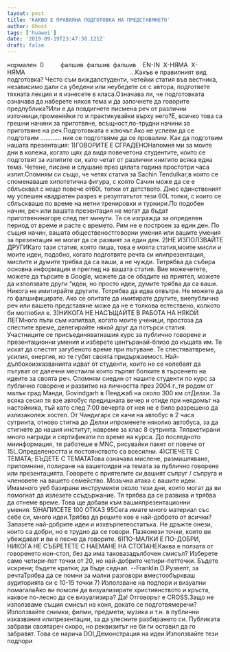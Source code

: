 ```yaml
---
layout: post
title: 'КАКВО Е ПРАВИЛНА ПОДГОТОВКА НА ПРЕДСТАВЯНЕТО'
author: Ghost
tags: ['huawei']
date: '2019-09-19T23:47:38.121Z'
draft: false
---
```


нормален  0          фалшив  фалшив  фалшив    EN-IN  X-НЯМА  X-НЯМА                                                              ...Какъв е правилният вид подготовка? Често съм виждалстуденти, четейки статия във вестника, независимо дали са убедени или неубедете се с автора, подгответе тяхната лекция и я изнесете в класа.Означава ли, че подготовката означава да наберете някоя тема и да започнете да говорите предпублика?Или е да повдигнете писмена реч от различни източници,променяйки го и практикувайки върху него?Е, всичко това са грешни начини за приготвяне, всъщност,по-трудни начини за приготвяне на реч.Подготовката е ключът.Ако не успеем да се подготвим ............ ние се подготвяме да се провалим. Как да подготвим нашата презентация: 1)ГОВОРИТЕ Е СГРАДЕНОНапомня ми за моите дни в колежа, когато щях да видя повечетона студентите, които се подготвят за изпитите си, като четат от различни книгипо всяка една тема. Четене, писане и слушане през цялата година простотри часа изпит.Спомням си също, че четях статия за Sachin Tendulkar,в която се споменаваше хипотетична фигура, с която Сачин може да се е сблъсквал с нещо повече от60L топки от детството. Днес единственият му успешен квадратен разрез е резултатътот тези 60L топки, с които се сблъскваше по време на нетни тренировки и турнири.По подобен начин, реч или вашата презентация не могат да бъдат приготвенинагоре след пет минути. Тя се изгражда за определен период от време и расте с времето. Рим не е построен за един ден. По същия начин, вашата общественостговорни умения или вашите умения за презентация не могат да се развият за един ден. 2)НЕ ИЗПОЛЗВАЙТЕ ДРУГИКато тази статия, която пиша, това е моята статия,моите мисли и моите идеи, подобно, когато подготвяте речта си илипрезентация, мислите и думите трябва да са ваши, а не чужди. Титрябва да събира основна информация и преглед на вашата статия. Вие можечетете, можете да търсите в Google, можете да се обадите на приятел, можете да използвате други “идеи, но просто идеи, думите трябва да са ваши. Никога не имитирайте другите. Тотрябва да идва отвътре. Не можете да го фалшифицирате. Ако се опитате да имитирате другите, виепублична реч или вашето представяне може да не е толкова естествено, колкото би моглобил е. 3)НИКОГА НЕ НАСЪЩАЙТЕ В РАБОТА НА НЯКОЙ ЛЕГМного пъти съм изпитвал, когато моите ученици, простоза да спестите време, делегирайте някой друг да потърси статия. Участниците се присъединяватнашия курс за публично говорене и презентационни умения и изберете центъранай-близо до къщата им. Те искат да спестят загубеното време при пътуване. Те спестяватвреме, усилия, енергия, но те губят своята придържаемост. Най-дълбокоизказванията идват от студенти, които не се колебаят да пътуват от далечни местаили които търпят болките в търсенето на идеите за своята реч. Спомням сиедин от нашите студенти по курс за публично говорене и развитие на личността през 2004 г.,тя родом от малък град Манди, Govindgarh в Пенджаб на около 300 км отДелхи. За всяка сесия тя взе автобус предишната вечер и отиде при неядомът на настойника, тъй като след 7:00 вечерта от нея не е било разрешено да излизаколеж хостел. От Чандигарх се качи на автобус в 2 часа сутринта, отново стигна до Делхи ипроменете няколко автобуса, за да стигнете до нашия институт, навреме за клас 8 сутринта. Тяпакетирани много награди и сертификати по време на курса. До последното миинформация, тя работеше в MNC, рисувайки пакет от повече от 15L.Определеността и постоянството са всесилни. 4)СПЕЧЕТЕ С ТЕМАТА; БЪДЕТЕ С ТЕМАТАТова означава мислене, размишляване, припомняне, полиране на вашетоидеи на темата за публично говорене или презентацията. Говорете с приятелите си,вашият съпруг / съпруга и членовете на вашето семейство. Мозъчна атака с вашите идеи. Имамного уеб базирани инструменти около тези дни, които могат да ви помогнат да излезете ссъдържание. Тя трябва да се развива и трябва да отнеме време. Това ще добави към вашияпрезентационни умения. 5)НАПИСЕТЕ 100 ОТКАЗ 95Сега имате много материал със себе си, много идеи.Трябва да решите кое е най-доброто от всички? Запазете най-добрите идеи и изхвърлетеостатъка. Не дръжте онези, които са добри, но е трудно да се говори. Пазяонези точки, които ви убеждават и ви е лесно да говорите. 6)ПО-МАЛКИ Е ПО-ДОБРИ, НИКОГА НЕ СЪБРЕТЕТЕ С НАЕМАНЕ НА СТОПАНЕКаква е ползата от говоренето нон-стоп, без да има таковазадълбочен смисъл? Изберете само четири-пет точки от 20, но най-добрите четири-петточки. Бъдете искрени; бъдете кратки; да бъде седнал. --Franklin D.Рузвелт, за речтаТрябва да се помни за малки разговори вместообъркваш аудиторията си с 10-15 точки 7) Използване на подпори и визуални помагалаАко ви помоля да визуализирате християнството и кръста, каквое по-лесно да се визуализира? Да! Отговорът е CROSS.Защо не използваме същия смисъл на коня, докато се подготвямеречи? Използвайте снимки, филми, предмети, музика и т.н. в публични изказвания илипрезентации, за да улесните разбирането си. Публиката забрави своятареч скоро, но реквизитът не би ги оставил да го забравят. Това се нарича DOI,Демонстрация на идеи.Използвайте тези подпори
